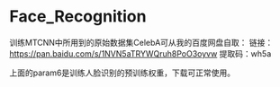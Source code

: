 # Face_Recognition

   训练MTCNN中所用到的原始数据集CelebA可从我的百度网盘自取：
   链接：https://pan.baidu.com/s/1NVN5aTRYWQruh8PoO3oyvw 
   提取码：wh5a 

   上面的param6是训练人脸识别的预训练权重，下载可正常使用。
